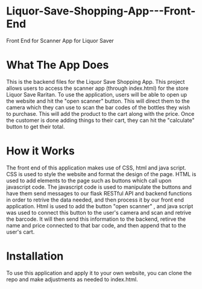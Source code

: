 # Liquor-Save-Shopping-App---Front-End
Front End for Scanner App for Liquor Saver

# What The App Does
This is the backend files for the Liquor Save Shopping App. This project allows users to access the scanner app (through index.html) for the store Liquor Save Raritan. To use the application, users will be able to open up the website and hit the "open scanner" button. This will direct them to the camera which they can use to scan the bar codes of the bottles they wish to purchase. This will add the product to the cart along with the price. Once the customer is done adding things to their cart, they can hit the "calculate" button to get their total.

# How it Works
The front end of this application makes use of CSS, html and java script. CSS is used to style the website and format the design of the page. HTML is used to add elements to the page such as buttons which call upon javascript code. The javascript code is used to manipulate the buttons and have them send messages to our flask RESTful API and backend functions in order to retrive the data needed, and then process it by our front end application. Html is used to add the button "open scanner" , and java script was used to connect this button to the user's camera and scan and retrive the barcode. It will then send this information to the backend, retirve the name and price connected to that bar code, and then append that to the user's cart.

# Installation
To use this application and apply it to your own website, you can clone the repo and make adjustments as needed to index.html.
